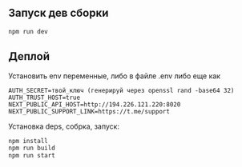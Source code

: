 ## Запуск дев сборки

```bash
npm run dev
```

## Деплой

Установить env переменные, либо в файле .env либо еще как
```
AUTH_SECRET=твой_ключ (генерируй через openssl rand -base64 32)
AUTH_TRUST_HOST=true
NEXT_PUBLIC_API_HOST=http://194.226.121.220:8020
NEXT_PUBLIC_SUPPORT_LINK=https://t.me/support
```

Установка deps, собрка, запуск:
```bash
npm install
npm run build
npm run start
```